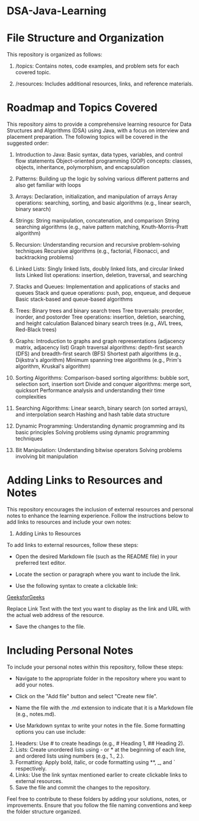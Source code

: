 # DSA-Java-Learning

# File Structure and Organization

This repository is organized as follows:

1. /topics: Contains notes, code examples, and problem sets for each covered topic.

2. /resources: Includes additional resources, links, and reference materials.

# Roadmap and Topics Covered

This repository aims to provide a comprehensive learning resource for Data Structures and Algorithms (DSA) using Java, with a focus on interview and placement preparation. The following topics will be covered in the suggested order:

1. Introduction to Java:
   Basic syntax, data types, variables, and control flow statements
   Object-oriented programming (OOP) concepts: classes, objects, inheritance, polymorphism, and encapsulation

2. Patterns: Building up the logic by solving various different patterns and also get familiar with loops

3. Arrays:
   Declaration, initialization, and manipulation of arrays
   Array operations: searching, sorting, and basic algorithms (e.g., linear search, binary search)

4. Strings:
   String manipulation, concatenation, and comparison
   String searching algorithms (e.g., naive pattern matching, Knuth-Morris-Pratt algorithm)

5. Recursion:
   Understanding recursion and recursive problem-solving techniques
   Recursive algorithms (e.g., factorial, Fibonacci, and backtracking problems)

6. Linked Lists:
   Singly linked lists, doubly linked lists, and circular linked lists
   Linked list operations: insertion, deletion, traversal, and searching

7. Stacks and Queues:
   Implementation and applications of stacks and queues
   Stack and queue operations: push, pop, enqueue, and dequeue
   Basic stack-based and queue-based algorithms

8. Trees:
   Binary trees and binary search trees
   Tree traversals: preorder, inorder, and postorder
   Tree operations: insertion, deletion, searching, and height calculation
   Balanced binary search trees (e.g., AVL trees, Red-Black trees)

9. Graphs:
   Introduction to graphs and graph representations (adjacency matrix, adjacency list)
   Graph traversal algorithms: depth-first search (DFS) and breadth-first search (BFS)
   Shortest path algorithms (e.g., Dijkstra's algorithm)
   Minimum spanning tree algorithms (e.g., Prim's algorithm, Kruskal's algorithm)

10. Sorting Algorithms:
    Comparison-based sorting algorithms: bubble sort, selection sort, insertion sort
    Divide and conquer algorithms: merge sort, quicksort
    Performance analysis and understanding their time complexities

11. Searching Algorithms:
    Linear search, binary search (on sorted arrays), and interpolation search
    Hashing and hash table data structure

12. Dynamic Programming:
    Understanding dynamic programming and its basic principles
    Solving problems using dynamic programming techniques

13. Bit Manipulation:
    Understanding bitwise operators
    Solving problems involving bit manipulation

# Adding Links to Resources and Notes

This repository encourages the inclusion of external resources and personal notes to enhance the learning experience. Follow the instructions below to add links to resources and include your own notes:

1. Adding Links to Resources

To add links to external resources, follow these steps:

- Open the desired Markdown file (such as the README file) in your preferred text editor.

- Locate the section or paragraph where you want to include the link.

- Use the following syntax to create a clickable link:

[GeeksforGeeks](www.geeksforgeeks.com)

Replace Link Text with the text you want to display as the link and URL with the actual web address of the resource.

- Save the changes to the file.

# Including Personal Notes

To include your personal notes within this repository, follow these steps:

- Navigate to the appropriate folder in the repository where you want to add your notes.

- Click on the "Add file" button and select "Create new file".

- Name the file with the .md extension to indicate that it is a Markdown file (e.g., notes.md).

- Use Markdown syntax to write your notes in the file. Some formatting options you can use include:

1. Headers: Use # to create headings (e.g., # Heading 1, ## Heading 2).
2. Lists: Create unordered lists using - or \* at the beginning of each line, and ordered lists using numbers (e.g., 1., 2.).
3. Formatting: Apply bold, italic, or code formatting using \*\*, \_, and ` respectively.
4. Links: Use the link syntax mentioned earlier to create clickable links to external resources.
5. Save the file and commit the changes to the repository.

Feel free to contribute to these folders by adding your solutions, notes, or improvements. Ensure that you follow the file naming conventions and keep the folder structure organized.

